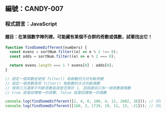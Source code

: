 ## 編號：CANDY-007

### 程式語言：JavaScript

#### 題目：在某個數字陣列裡，可能藏有某個不合群的奇數或偶數，試著找出它！

```js
function findSomeDifferent(numbers) {
  const evens = sortNum.filter((e) => e % 2 !== 0);
  const odds = sortNum.filter((e) => e % 2 === 0);

  return evens.length === 1 ? evens[0] : odds[0];
}

// 設定一個常數並使用 filter() 取餘數的方式判斷奇數
// 設定一個常數使用 filter() 取餘數的方式判斷偶數
// 使用三元運算子判斷奇數長度是否等於 1, 因爲題目只有一個奇數跟偶數
// true 就會回傳唯一的奇數, false 就會回傳唯一的偶數

console.log(findSomeDifferent([2, 4, 0, 100, 4, 11, 2602, 36])); // 印出 11
console.log(findSomeDifferent([160, 3, 1719, 19, 11, 13, -21])); // 印出 160
```